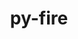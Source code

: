 ---
title: "py-fire"
layout: cache
categories: [package, develop]
meta: {"versions": ["0.4.0"], "compilers": ["apple-clang@=14.0.0", "apple-clang@=14.0.3", "gcc@=11.3.0", "gcc@=7.3.1"], "oss": ["amzn2", "ubuntu22.04", "ventura"], "platforms": ["darwin", "linux"], "targets": ["aarch64", "ivybridge", "x86_64_v3"], "stacks": ["ml-darwin-aarch64-mps", "ml-linux-x86_64-cpu", "ml-linux-x86_64-cuda", "ml-linux-x86_64-rocm", "root"], "num_specs": 14, "num_specs_by_stack": {"root": 14, "ml-darwin-aarch64-mps": 3, "ml-linux-x86_64-cuda": 4, "ml-linux-x86_64-rocm": 4, "ml-linux-x86_64-cpu": 4}}
spec_details: [{"hash": "iiqi26or2swpa2pe6y5fpehdc3rzyd23", "compiler": "apple-clang@=14.0.0", "versions": ["0.4.0"], "os": "ventura", "platform": "darwin", "target": "aarch64", "variants": ["build_system=python_pip"], "stacks": ["root", "ml-darwin-aarch64-mps"], "size": "-", "tarball": "https://binaries.spack.io/develop/build_cache/darwin-ventura-aarch64/apple-clang-14.0.0/py-fire-0.4.0/darwin-ventura-aarch64-apple-clang-14.0.0-py-fire-0.4.0-iiqi26or2swpa2pe6y5fpehdc3rzyd23.spack"}, {"hash": "uubyezduwmcnivgktkv2hhz2ad5uloum", "compiler": "apple-clang@=14.0.0", "versions": ["0.4.0"], "os": "ventura", "platform": "darwin", "target": "aarch64", "variants": ["build_system=python_pip"], "stacks": ["root", "ml-darwin-aarch64-mps"], "size": "-", "tarball": "https://binaries.spack.io/develop/build_cache/darwin-ventura-aarch64/apple-clang-14.0.0/py-fire-0.4.0/darwin-ventura-aarch64-apple-clang-14.0.0-py-fire-0.4.0-uubyezduwmcnivgktkv2hhz2ad5uloum.spack"}, {"hash": "dva2o22visqhed3owd64ylo3p3izhlct", "compiler": "apple-clang@=14.0.3", "versions": ["0.4.0"], "os": "ventura", "platform": "darwin", "target": "aarch64", "variants": ["build_system=python_pip"], "stacks": ["root", "ml-darwin-aarch64-mps"], "size": "-", "tarball": "https://binaries.spack.io/develop/build_cache/darwin-ventura-aarch64/apple-clang-14.0.3/py-fire-0.4.0/darwin-ventura-aarch64-apple-clang-14.0.3-py-fire-0.4.0-dva2o22visqhed3owd64ylo3p3izhlct.spack"}, {"hash": "4qubcvf46tzuooj2p5hq2e3vh35rpk6p", "compiler": "gcc@=7.3.1", "versions": ["0.4.0"], "os": "amzn2", "platform": "linux", "target": "ivybridge", "variants": ["build_system=python_pip"], "stacks": ["root"], "size": "-", "tarball": "https://binaries.spack.io/develop/build_cache/linux-amzn2-ivybridge/gcc-7.3.1/py-fire-0.4.0/linux-amzn2-ivybridge-gcc-7.3.1-py-fire-0.4.0-4qubcvf46tzuooj2p5hq2e3vh35rpk6p.spack"}, {"hash": "iwtzez5lcghvwfur5l5nl6qk47gegokr", "compiler": "gcc@=7.3.1", "versions": ["0.4.0"], "os": "amzn2", "platform": "linux", "target": "ivybridge", "variants": ["build_system=python_pip"], "stacks": ["root"], "size": "-", "tarball": "https://binaries.spack.io/develop/build_cache/linux-amzn2-ivybridge/gcc-7.3.1/py-fire-0.4.0/linux-amzn2-ivybridge-gcc-7.3.1-py-fire-0.4.0-iwtzez5lcghvwfur5l5nl6qk47gegokr.spack"}, {"hash": "elqbrbslndesussrbtbhu6zxm4bd5lcm", "compiler": "gcc@=7.3.1", "versions": ["0.4.0"], "os": "amzn2", "platform": "linux", "target": "x86_64_v3", "variants": [], "stacks": ["root"], "size": "-", "tarball": "https://binaries.spack.io/develop/build_cache/linux-amzn2-x86_64_v3/gcc-7.3.1/py-fire-0.4.0/linux-amzn2-x86_64_v3-gcc-7.3.1-py-fire-0.4.0-elqbrbslndesussrbtbhu6zxm4bd5lcm.spack"}, {"hash": "cap27q2vqnmyvrtgfknjeplcm7dxb3b2", "compiler": "gcc@=7.3.1", "versions": ["0.4.0"], "os": "amzn2", "platform": "linux", "target": "x86_64_v3", "variants": ["build_system=python_pip"], "stacks": ["root"], "size": "-", "tarball": "https://binaries.spack.io/develop/build_cache/linux-amzn2-x86_64_v3/gcc-7.3.1/py-fire-0.4.0/linux-amzn2-x86_64_v3-gcc-7.3.1-py-fire-0.4.0-cap27q2vqnmyvrtgfknjeplcm7dxb3b2.spack"}, {"hash": "ewlkwx6jqxrhcvdvriqdemdo4gzlcfld", "compiler": "gcc@=7.3.1", "versions": ["0.4.0"], "os": "amzn2", "platform": "linux", "target": "x86_64_v3", "variants": ["build_system=python_pip"], "stacks": ["root"], "size": "-", "tarball": "https://binaries.spack.io/develop/build_cache/linux-amzn2-x86_64_v3/gcc-7.3.1/py-fire-0.4.0/linux-amzn2-x86_64_v3-gcc-7.3.1-py-fire-0.4.0-ewlkwx6jqxrhcvdvriqdemdo4gzlcfld.spack"}, {"hash": "gbm5tkmgkcwrvs44xvqvnrym5qtdornv", "compiler": "gcc@=7.3.1", "versions": ["0.4.0"], "os": "amzn2", "platform": "linux", "target": "x86_64_v3", "variants": ["build_system=python_pip"], "stacks": ["root"], "size": "-", "tarball": "https://binaries.spack.io/develop/build_cache/linux-amzn2-x86_64_v3/gcc-7.3.1/py-fire-0.4.0/linux-amzn2-x86_64_v3-gcc-7.3.1-py-fire-0.4.0-gbm5tkmgkcwrvs44xvqvnrym5qtdornv.spack"}, {"hash": "k4rbzs3pjcuodsqtze7w4r43i3bo6rch", "compiler": "gcc@=7.3.1", "versions": ["0.4.0"], "os": "amzn2", "platform": "linux", "target": "x86_64_v3", "variants": [], "stacks": ["root"], "size": "-", "tarball": "https://binaries.spack.io/develop/build_cache/linux-amzn2-x86_64_v3/gcc-7.3.1/py-fire-0.4.0/linux-amzn2-x86_64_v3-gcc-7.3.1-py-fire-0.4.0-k4rbzs3pjcuodsqtze7w4r43i3bo6rch.spack"}, {"hash": "daworaos5va5ih2ylnftwawbb4xe3oqr", "compiler": "gcc@=11.3.0", "versions": ["0.4.0"], "os": "ubuntu22.04", "platform": "linux", "target": "x86_64_v3", "variants": ["build_system=python_pip"], "stacks": ["root", "ml-linux-x86_64-cuda", "ml-linux-x86_64-rocm", "ml-linux-x86_64-cpu"], "size": "-", "tarball": "https://binaries.spack.io/develop/build_cache/linux-ubuntu22.04-x86_64_v3/gcc-11.3.0/py-fire-0.4.0/linux-ubuntu22.04-x86_64_v3-gcc-11.3.0-py-fire-0.4.0-daworaos5va5ih2ylnftwawbb4xe3oqr.spack"}, {"hash": "dvqtpfv7cpjen5ldt332rjkj7oqivoau", "compiler": "gcc@=11.3.0", "versions": ["0.4.0"], "os": "ubuntu22.04", "platform": "linux", "target": "x86_64_v3", "variants": ["build_system=python_pip"], "stacks": ["root", "ml-linux-x86_64-cuda", "ml-linux-x86_64-rocm", "ml-linux-x86_64-cpu"], "size": "-", "tarball": "https://binaries.spack.io/develop/build_cache/linux-ubuntu22.04-x86_64_v3/gcc-11.3.0/py-fire-0.4.0/linux-ubuntu22.04-x86_64_v3-gcc-11.3.0-py-fire-0.4.0-dvqtpfv7cpjen5ldt332rjkj7oqivoau.spack"}, {"hash": "mohws27afowhlv62dqnkim34zqy37dgm", "compiler": "gcc@=11.3.0", "versions": ["0.4.0"], "os": "ubuntu22.04", "platform": "linux", "target": "x86_64_v3", "variants": ["build_system=python_pip"], "stacks": ["root", "ml-linux-x86_64-cuda", "ml-linux-x86_64-rocm", "ml-linux-x86_64-cpu"], "size": "-", "tarball": "https://binaries.spack.io/develop/build_cache/linux-ubuntu22.04-x86_64_v3/gcc-11.3.0/py-fire-0.4.0/linux-ubuntu22.04-x86_64_v3-gcc-11.3.0-py-fire-0.4.0-mohws27afowhlv62dqnkim34zqy37dgm.spack"}, {"hash": "7xjhof2725nbzmd2subrtg7d4m2sh72m", "compiler": "gcc@=11.3.0", "versions": ["0.4.0"], "os": "ubuntu22.04", "platform": "linux", "target": "x86_64_v3", "variants": ["build_system=python_pip"], "stacks": ["root", "ml-linux-x86_64-cuda", "ml-linux-x86_64-rocm", "ml-linux-x86_64-cpu"], "size": "-", "tarball": "https://binaries.spack.io/develop/build_cache/linux-ubuntu22.04-x86_64_v3/gcc-11.3.0/py-fire-0.4.0/linux-ubuntu22.04-x86_64_v3-gcc-11.3.0-py-fire-0.4.0-7xjhof2725nbzmd2subrtg7d4m2sh72m.spack"}]
---